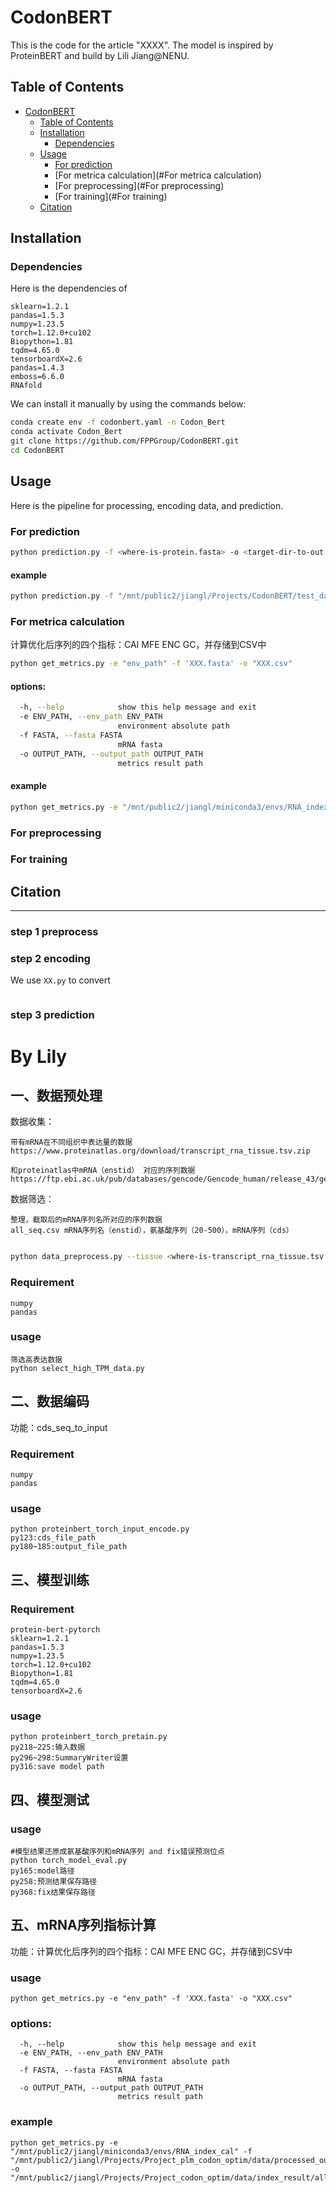 # CodonBERT

This is the code for the article "XXXX". The model is inspired by ProteinBERT and build by Lili Jiang@NENU.


## Table of Contents

- [CodonBERT](#codonbert)
  - [Table of Contents](#table-of-contents)
  - [Installation](#installation)
    - [Dependencies](#dependencies)
  - [Usage](#usage)
    - [For prediction](#for-prediction)
    - [For metrica calculation](#For metrica calculation)
    - [For preprocessing](#For preprocessing)
    - [For training](#For training)
  - [Citation](#citation)


## Installation

### Dependencies

Here is the dependencies of 
```
sklearn=1.2.1
pandas=1.5.3
numpy=1.23.5
torch=1.12.0+cu102
Biopython=1.81
tqdm=4.65.0
tensorboardX=2.6
pandas=1.4.3
emboss=6.6.0
RNAfold
```

We can install it manually by using the commands below:
```bash
conda create env -f codonbert.yaml -n Codon_Bert
conda activate Codon_Bert
git clone https://github.com/FPPGroup/CodonBERT.git
cd CodonBERT
```

## Usage
Here is the pipeline for processing, encoding data, and prediction.


### For prediction
```bash
python prediction.py -f <where-is-protein.fasta> -o <target-dir-to-out.fasta>
```
#### example
```bash
python prediction.py -f "/mnt/public2/jiangl/Projects/CodonBERT/test_data/test_five.fasta" /mnt/public2/jiangl/Projects/CodonBERT/test_data/result_data/test_five_result.fasta
```
### For metrica calculation
计算优化后序列的四个指标：CAI MFE ENC GC，并存储到CSV中
```bash
python get_metrics.py -e "env_path" -f 'XXX.fasta' -o "XXX.csv"
```
#### options:

```bash
  -h, --help            show this help message and exit
  -e ENV_PATH, --env_path ENV_PATH
                        environment absolute path
  -f FASTA, --fasta FASTA
                        mRNA fasta
  -o OUTPUT_PATH, --output_path OUTPUT_PATH
                        metrics result path
```

#### example
```bash
python get_metrics.py -e "/mnt/public2/jiangl/miniconda3/envs/RNA_index_cal" -f "/mnt/public2/jiangl/Projects/Project_plm_codon_optim/data/processed_output_data/fasta_file/epoch320_5_out_fix.fasta" -o "/mnt/public2/jiangl/Projects/Project_codon_optim/data/index_result/all_seq/epoch320_5_out_fix_result.csv"
```
### For preprocessing


### For training


## Citation


-------



### step 1 preprocess



### step 2 encoding
We use `XX.py` to convert 
```bash

```

### step 3 prediction




# By Lily


## 一、数据预处理
数据收集：
```
带有mRNA在不同组织中表达量的数据
https://www.proteinatlas.org/download/transcript_rna_tissue.tsv.zip
```

```
和proteinatlas中mRNA（enstid） 对应的序列数据
https://ftp.ebi.ac.uk/pub/databases/gencode/Gencode_human/release_43/gencode.v43.pc_translations.fa.gz
```
数据筛选：
```
整理，截取后的mRNA序列名所对应的序列数据
all_seq.csv mRNA序列名（enstid），氨基酸序列（20-500），mRNA序列（cds）
```

```bash

python data_preprocess.py --tissue <where-is-transcript_rna_tissue.tsv.zip> --seq <where-is-gencode.v43.pc_translations.fa.gz> --out <target-is-all_seq.csv>
```


### Requirement
```
numpy
pandas
```

### usage
```
筛选高表达数据
python select_high_TPM_data.py
```

## 二、数据编码
功能：cds_seq_to_input
### Requirement
```
numpy
pandas
```

### usage
```
python proteinbert_torch_input_encode.py
py123:cds_file_path
py180~185:output_file_path
```

## 三、模型训练
### Requirement
```
protein-bert-pytorch
sklearn=1.2.1
pandas=1.5.3
numpy=1.23.5
torch=1.12.0+cu102
Biopython=1.81
tqdm=4.65.0
tensorboardX=2.6
```
### usage
```
python proteinbert_torch_pretain.py
py218~225:输入数据
py296~298:SummaryWriter设置
py316:save model path
```

## 四、模型测试
### usage
```
#模型结果还原成氨基酸序列和mRNA序列 and fix错误预测位点
python torch_model_eval.py
py165:model路径
py258:预测结果保存路径
py368:fix结果保存路径

```

## 五、mRNA序列指标计算
功能：计算优化后序列的四个指标：CAI MFE ENC GC，并存储到CSV中


### usage

```
python get_metrics.py -e "env_path" -f 'XXX.fasta' -o "XXX.csv"
```

### options:

```
  -h, --help            show this help message and exit
  -e ENV_PATH, --env_path ENV_PATH
                        environment absolute path
  -f FASTA, --fasta FASTA
                        mRNA fasta
  -o OUTPUT_PATH, --output_path OUTPUT_PATH
                        metrics result path
```

### example
```
python get_metrics.py -e "/mnt/public2/jiangl/miniconda3/envs/RNA_index_cal" -f "/mnt/public2/jiangl/Projects/Project_plm_codon_optim/data/processed_output_data/fasta_file/epoch320_5_out_fix.fasta" -o "/mnt/public2/jiangl/Projects/Project_codon_optim/data/index_result/all_seq/epoch320_5_out_fix_result.csv"
```


                        


